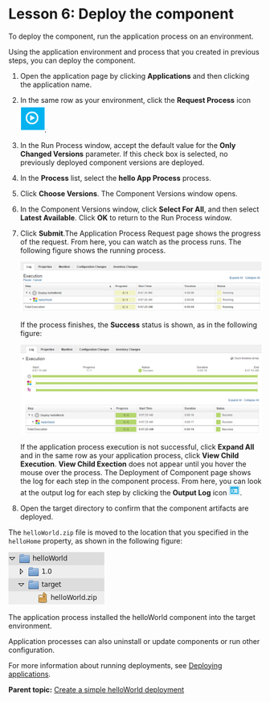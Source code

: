 # Lesson 6: Deploy the component

To deploy the component, run the application process on an environment.

Using the application environment and process that you created in previous steps, you can deploy the component.

1.  Open the application page by clicking **Applications** and then clicking the application name.
2.  In the same row as your environment, click the **Request Process** icon ![](../images/request_process.gif).
3.  In the Run Process window, accept the default value for the **Only Changed Versions** parameter. If this check box is selected, no previously deployed component versions are deployed.
4.  In the **Process** list, select the **hello App Process** process.
5.  Click **Choose Versions**. The Component Versions window opens.
6.  In the Component Versions window, click **Select For All**, and then select **Latest Available**. Click **OK** to return to the Run Process window.
7.  Click **Submit**.The Application Process Request page shows the progress of the request. From here, you can watch as the process runs. The following figure shows the running process.

    ![The Application Process Request page with running process](../images/qs-plugin-design-12.gif)

    If the process finishes, the **Success** status is shown, as in the following figure:

    ![The Application Process Request page with the Success status shown](../images/qs-plugin-design-13.gif)

    If the application process execution is not successful, click **Expand All** and in the same row as your application process, click **View Child Execution**. **View Child Exection** does not appear until you hover the mouse over the process. The Deployment of Component page shows the log for each step in the component process. From here, you can look at the output log for each step by clicking the **Output Log** icon ![](../images/output_log.gif).

8.  Open the target directory to confirm that the component artifacts are deployed.

The `helloWorld.zip` file is moved to the location that you specified in the `helloHome` property, as shown in the following figure:

![The component artifacts deployed](../images/qs-plugin-design-14.gif)

The application process installed the helloWorld component into the target environment.

Application processes can also uninstall or update components or run other configuration.

For more information about running deployments, see [Deploying applications](../../com.ibm.udeploy.doc/topics/deployment_ch.md).

**Parent topic:** [Create a simple helloWorld deployment](../../com.ibm.udeploy.tutorial.doc/topics/quickstart_abstract.md)

